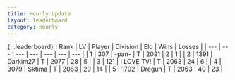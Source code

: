 ```yaml
---
title: Hourly Update
layout: leaderboard
category: hourly
---
```


{: .leaderboard}
| Rank | LV | Player | Division | Elo | Wins | Losses |
| --- | --- | --- | --- | --- | --- | --- |
| <span data-change="0">1</span> | 307 | <span title="ID: 719486">-pan-</span> | T | <span data-change="0">2091</span> | <span data-change="0">2</span> | <span data-change="0">1</span> |
| <span data-change="0">2</span> | 1391 | <span title="ID: 694036">Darkim27</span> | T | <span data-change="9">2077</span> | <span data-change="3">28</span> | <span data-change="1">5</span> |
| <span data-change="2">3</span> | 121 | <span title="ID: 756304">I LOVE TV!</span> | T | <span data-change="2">2063</span> | <span data-change="2">24</span> | <span data-change="1">6</span> |
| <span data-change="-1">4</span> | 3079 | <span title="ID: 353063">Sktima</span> | T | <span data-change="-5">2063</span> | <span data-change="5">29</span> | <span data-change="3">14</span> |
| <span data-change="-1">5</span> | 1702 | <span title="ID: 337810">Dregun</span> | T | <span data-change="-5">2063</span> | <span data-change="3">40</span> | <span data-change="2">23</span> |